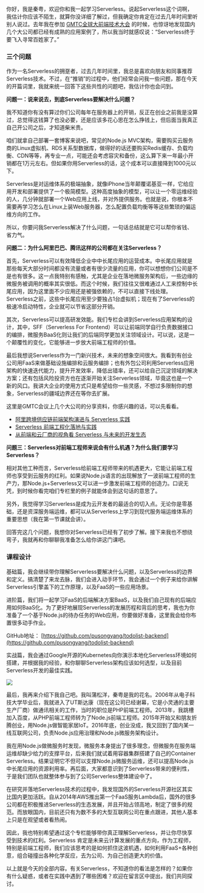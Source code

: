 你好，我是秦粤，欢迎你和我一起学习Serverless。说起Serverless这个词啊，我估计你应该不陌生，就算你没详细了解过，但我确定你肯定在过去几年时间里听别人说过。去年我在参加 [GMTC全球大前端技术大会](https://gmtc.infoq.cn/2019/shenzhen/track/675) 的时候，也惊讶地发现国内几个大公司都已经有成熟的应用案例了，所以我当时就感叹说：“Serverless终于要飞入寻常百姓家了。”

### 三个问题

作为一名Serverless的拥趸者，过去几年时间里，我总是喜欢向朋友和同事推荐Serverless技术。不过，在“推销”的过程中，他们经常会问我一些问题，那在今天的开篇词里，我就来统一回答下这些共性的问题吧，我估计你也会问到。

**问题一：说来说去，到底Serverless要解决什么问题？**

我不知道你有没有算过你们公司每年在服务器上的开销，反正在创业之前我是没算过，总觉得这钱算了也没必要，还是应该多花心思在怎么挣钱上，但后面当我真正自己开公司之后，才知道柴米贵。

咱们就拿自己部署一套博客来说吧，常见的Node.js MVC架构，需要购买云服务商的Linux虚拟机、RDS关系型数据库，做得好的话还要购买Redis缓存、负载均衡、CDN等等，再专业一点，可能还会考虑容灾和备份，这么算下来一年最小开销都在1万元左右。但如果你用Serverless的话，这个成本可以直接降到1000元以下。

Serverless是对运维体系的极端抽象，就像iPhone当年颠覆诺基亚一样，它给应用开发和部署提供了一个极简模型。这种高度抽象的模型，可以让一个零运维经验的人，几分钟就部署一个Web应用上线，并对外提供服务。也就是说，你根本不需要再学习怎么在Linux上装Web服务器，怎么配置负载均衡等等这些繁琐的偏运维方向的工作。

所以，你要问我Serverless解决了什么问题，一句话总结就是它可以帮你省钱、省力气。

**问题二：为什么阿里巴巴、腾讯这样的公司都在关注Serverless？**

首先，Serverless可以有效降低企业中中长尾应用的运营成本。中长尾应用就是那些每天大部分时间都没有流量或者有很少流量的应用，你可以想想你们公司是不是也有很多。这一点我特别有感触，尤其是企业在落地微服务架构后，一些边缘的微服务被调用的概率其实很低。而这个时候，我们往往又很难通过人工来控制中长尾应用，因为这里面不少应用还是被强依赖的，不可以直接下线处理。Serverless之前，这些中长尾应用至少要独占1台虚拟机；现在有了Serverless的极速冷启动特性，企业就可以节省这部分开销。

其次，Serverless可以提高研发效能。我们专栏会讲到Serverless应用架构的设计，其中，SFF（Serverless For Frontend）可以让前端同学自行负责数据接口的编排，微服务BaaS化则让我们的后端同学更加关注领域设计。可以说，这是一个颠覆性的变化，它能够进一步放大前端工程师的价值。

最后我想说Serverless作为一门新兴技术，未来的想象空间很大。我看到有创业公司用FaaS来做基础设施编排和云服务编排；也有外包公司利用Serverless应用架构的快速迭代能力，提升开发效率，降低出错率，还可以给自己沉淀领域的解决方案；还有包括风险投资方也在逐渐开始关注Serverless领域，毕竟这也是一个新的风口。我讲大企业的使用方式只是希望给你一些灵感，不想过多限制你的想象，Serverless的疆域边界还在等你去扩展。

这里是GMTC会议上几个大公司的分享资料，你感兴趣的话，可以先看看。

- [阿里跨境供应链前端架构演进与 Serverless 实践](https://static001.geekbang.org/con/55/pdf/1710853715/file/%E7%BC%AA%E4%BC%A0%E6%9D%B0.pdf)
- [Serverless 前端工程化落地与实践](https://static001.geekbang.org/con/55/pdf/3151321591/file/%E7%8E%8B%E4%BF%8A%E6%9D%B0%20%20Serverless%20%E5%89%8D%E7%AB%AF%E5%B7%A5%E7%A8%8B%E5%8C%96%E8%90%BD%E5%9C%B0%E4%B8%8E%E5%AE%9E%E8%B7%B5.pdf)
- [从前端和云厂商的视角看 Serverless 与未来的开发生态](https://static001.geekbang.org/con/55/pdf/1359804153/file/%E6%9D%9C%E6%AC%A2%20%20%E4%BB%8E%E5%89%8D%E7%AB%AF%E5%92%8C%E4%BA%91%E5%8E%82%E5%95%86%E7%9A%84%E8%A7%86%E8%A7%92%E7%9C%8B%20Serverless%20%E4%B8%8E%E6%9C%AA%E6%9D%A5%E7%9A%84%E5%BC%80%E5%8F%91%E7%94%9F%E6%80%81.pdf)

**问题三：Serverless对前端工程师来说会有什么机遇？为什么我们要学习Serverless？**

相对其他工种而言，Serverless给前端工程师带来的机遇更大，它能让前端工程师也享受到云服务的红利。如果说Node.js语言的出现解放了一波前端工程师的生产力，那Node.js+Serverless又可以进一步激发前端工程师的创造力。口说无凭，到时候你看完咱们专栏里的例子就能体会到这句话的意思了。

另外，我觉得学习Serverless是成为云开发者的最适合的切入点。无论你是零基础，还是资深服务端运维，都可以从Serverless上学习到现代服务端运维体系的重要思想（我在第一节课就会讲）。

回答完这几个问题，我想你对Serverless已经有了初步了解。接下来我也不想绕弯子，我就再和你聊聊我准备怎么给你讲这门课吧。

### 课程设计

基础篇，我会继续带你理解Serverless要解决什么问题，以及Serverless的边界和定义。搞清楚了来龙去脉，我们会进入动手环节，我会通过一个例子来给你讲解Serverless引擎盖下的工作原理，以及FaaS的一些应用场景。

进阶篇，我们将一起学习FaaS的后端解决方案BaaS，以及我们自己现有的后端应用如何BaaS化。为了更好地展现Serverless的发展历程和背后的思考，我也为你准备了一个基于Node.js的待办任务的Web应用，你要做好准备，这里我会给你布置很多动手作业。

GitHub地址： [https://github.com/pusongyang/todolist-backend](https://github.com/pusongyang/todolist-backend)

实战篇，我会通过Google开源的Kubernetes向你演示本地化Serverless环境如何搭建，并根据我的经验，和你聊聊Serverless架构应该如何选型，以及目前Serverless开发的最佳实践。

![](https://static001.geekbang.org/resource/image/8b/83/8bde1e4a6ae3adb4f5ab5f410a9b1e83.jpg?wh=2308*882)

最后，我再来介绍下我自己吧。我叫蒲松洋，秦粤是我的花名。2006年从电子科技大学毕业后，我就进入了UT斯达康（现在这公司已经谢幕，它是小灵通的主要生产厂商）做通讯相关的工作，当时的职位是PHP前端工程师。2013年，我跳槽加入百度，从PHP前端工程师转为了Node.js前端工程师。2015年开始又和朋友折腾创业，用Node.js做智能家居IoT。2016年底，创业没成，我又回到了国内某一线互联网公司，负责Node.js应用治理和Node.js微服务架构设计。

我在用Node.js做微服务时发现，微服务本身提出了很多理念，但微服务在服务端运维却缺少给力的支撑平台，后来我们就试着用容器集群搭建了自己的Container Serverless。结果证明它不但可以支撑Node.js微服务运维，还可以提高Node.js中长尾应用的资源利用率。再后面，大家都意识到了Serverless带来的便利性，于是我们团队也就整体参与到了公司Serverless整体建设中了。

在研究并落地Serverless技术的过程中，我发现国外的Serverless开源社区其实比国内更加活跃。自从2014年AWS推出第一个FaaS服务Lambda后，国外的很多公司都在积极推进Serverless的生态发展，并且开始占领高地，制定了很多的规范。而放眼国内，目前还只有为数不多的大型互联网公司在重点跟进，其他人基本上只是在观望或者看热闹。

因此，我也特别希望通过这个专栏能够带你真正理解Serverless，并让你尽快享受到技术的红利。Serverless 肯定是未来云计算发展的重点方向，作为工程师，特别是前端工程师，我们应该思考的是如何抓住这波机遇，如何利用FaaS+各种创意，组合碰撞出各种化学反应，去为公司、为自己创造更大的价值。

以上就是今天的全部内容。有关Serverless，不知道你的看法是怎样的？如果你有什么疑惑，或者在实践中遇到了哪些困难？欢迎在留言区中提出，我们共同探讨。